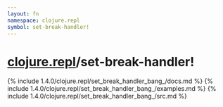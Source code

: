```yaml
---
layout: fn
namespace: clojure.repl
symbol: set-break-handler!
---
```


# [clojure.repl](../)/set-break-handler!

{% include 1.4.0/clojure.repl/set_break_handler_bang_/docs.md %}
{% include 1.4.0/clojure.repl/set_break_handler_bang_/examples.md %}
{% include 1.4.0/clojure.repl/set_break_handler_bang_/src.md %}

